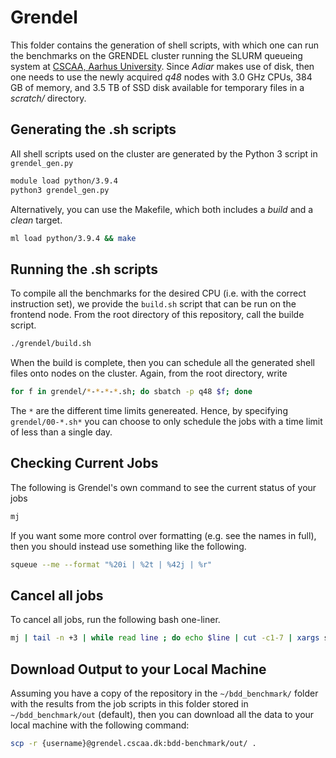 # Grendel
This folder contains the generation of shell scripts, with which one can run the
benchmarks on the GRENDEL cluster running the SLURM queueing system at [CSCAA,
Aarhus University](http://www.cscaa.dk/). Since _Adiar_ makes use of disk, then
one needs to use the newly acquired _q48_ nodes with 3.0 GHz CPUs, 384 GB of
memory, and 3.5 TB of SSD disk available for temporary files in a _scratch/_
directory.

## Generating the .sh scripts

All shell scripts used on the cluster are generated by the Python 3 script in
`grendel_gen.py`

```bash
module load python/3.9.4
python3 grendel_gen.py
```

Alternatively, you can use the Makefile, which both includes a _build_ and a
_clean_ target.

```bash
ml load python/3.9.4 && make
```

## Running the .sh scripts

To compile all the benchmarks for the desired CPU (i.e. with the correct
instruction set), we provide the `build.sh` script that can be run on the frontend
node. From the root directory of this repository, call the builde script.

```bash
./grendel/build.sh
```

When the build is complete, then you can schedule all the generated shell files
onto nodes on the cluster. Again, from the root directory, write

```bash
for f in grendel/*-*-*-*.sh; do sbatch -p q48 $f; done
```

The `*` are the different time limits genereated. Hence, by specifying
`grendel/00-*.sh*` you can choose to only schedule the jobs with a time limit of
less than a single day.

## Checking Current Jobs

The following is Grendel's own command to see the current status of your jobs

```bash
mj
```

If you want some more control over formatting (e.g. see the names in full), then
you should instead use something like the following.

```bash
squeue --me --format "%20i | %2t | %42j | %r"
```

## Cancel all jobs

To cancel all jobs, run the following bash one-liner.

```bash
mj | tail -n +3 | while read line ; do echo $line | cut -c1-7 | xargs scancel ; done
```

## Download Output to your Local Machine

Assuming you have a copy of the repository in the `~/bdd_benchmark/` folder with
the results from the job scripts in this folder stored in `~/bdd_benchmark/out`
(default), then you can download all the data to your local machine with the
following command:

```bash
scp -r {username}@grendel.cscaa.dk:bdd-benchmark/out/ .
```
